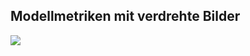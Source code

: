 ## Modellmetriken mit verdrehte Bilder
![](https://asset.cml.dev/444b72909170d08a44fb821d4f7a7d483b70edb9?cml=png)
